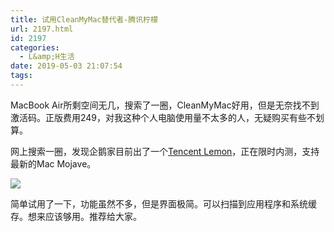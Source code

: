 ```yaml
---
title: 试用CleanMyMac替代者-腾讯柠檬
url: 2197.html
id: 2197
categories:
  - L&amp;H生活
date: 2019-05-03 21:07:54
tags:
---
```


MacBook Air所剩空间无几，搜索了一圈，CleanMyMac好用，但是无奈找不到激活码。正版费用249，对我这种个人电脑使用量不太多的人，无疑购买有些不划算。

网上搜索一圈，发现企鹅家目前出了一个[Tencent Lemon](https://mac.gj.qq.com/)，正在限时内测，支持最新的Mac Mojave。

![](https://l2h.site/wp-content/uploads/2019/05/Tencent-Lemon.png)

简单试用了一下，功能虽然不多，但是界面极简。可以扫描到应用程序和系统缓存。想来应该够用。推荐给大家。